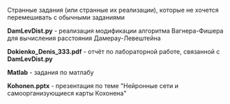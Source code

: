 Странные задания (или странные их реализации), которые не хочется перемешивать с обычными заданиями

**DamLevDist.py** - реализация модификации алгоритма Вагнера-Фишера для вычисления расстояния Дамерау-Левештейна

**Dokienko_Denis_333.pdf** - отчёт по лабораторной работе, связанной с **DamLevDist.py**

**Matlab** - задания по матлабу

**Kohonen.pptx** - презентация по теме "Нейронные сети и самоорганизующиеся карты Кохонена"
